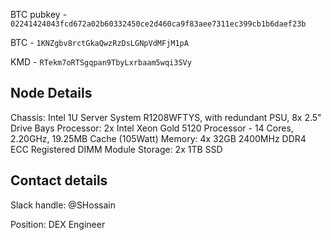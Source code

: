 BTC pubkey - `02241424043fcd672a02b60332450ce2d460ca9f83aee7311ec399cb1b6daef23b`

BTC - `1KNZgbv8rctGkaQwzRzDsLGNpVdMFjM1pA`

KMD - `RTekm7oRTSgqpan9TbyLxrbaam5wqi3SVy`

## Node Details
Chassis:	Intel 1U Server System R1208WFTYS, with redundant PSU, 8x 2.5" Drive Bays
Processor:	2x Intel Xeon Gold 5120 Processor - 14 Cores, 2.20GHz, 19.25MB Cache (105Watt)
Memory:	4x 32GB 2400MHz DDR4 ECC Registered DIMM Module
Storage: 2x 1TB SSD


## Contact details

Slack handle: @SHossain

Position: DEX Engineer

